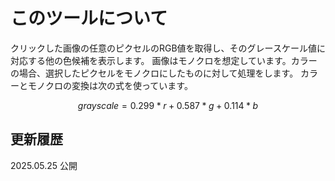 <script type="text/javascript" async src="https://cdnjs.cloudflare.com/ajax/libs/mathjax/3.2.2/es5/tex-mml-chtml.min.js">
</script>
<script type="text/x-mathjax-config">
 MathJax.Hub.Config({
 tex2jax: {
 inlineMath: [['$', '$'] ],
 displayMath: [ ['$$','$$'], ["\\[","\\]"] ]
 }
 });
</script>

# このツールについて

クリックした画像の任意のピクセルのRGB値を取得し、そのグレースケール値に対応する他の色候補を表示します。
画像はモノクロを想定しています。カラーの場合、選択したピクセルをモノクロにしたものに対して処理をします。
カラーとモノクロの変換は次の式を使っています。

$$grayscale = 0.299 * r + 0.587 * g + 0.114 * b$$

## 更新履歴
2025.05.25 公開